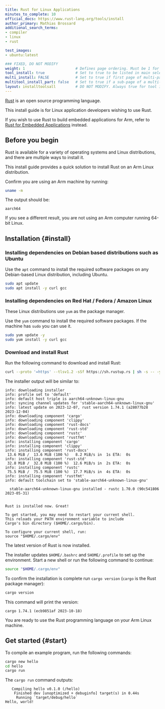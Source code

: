 ```yaml
---
title: Rust for Linux Applications
minutes_to_complete: 10
official_docs: https://www.rust-lang.org/tools/install
author_primary: Mathias Brossard
additional_search_terms:
- compiler
- linux
- rust

test_images:
- ubuntu:latest

### FIXED, DO NOT MODIFY
weight: 1                       # Defines page ordering. Must be 1 for first (or only) page.
tool_install: true              # Set to true to be listed in main selection page, else false
multi_install: FALSE            # Set to true if first page of multi-page article, else false
multitool_install_part: false   # Set to true if a sub-page of a multi-page article, else false
layout: installtoolsall         # DO NOT MODIFY. Always true for tool install articles
---
```


[Rust](https://www.rust-lang.org/) is an open source programming language. 

This install guide is for Linux application developers wishing to use Rust. 

If you wish to use Rust to build embedded applications for Arm, refer to [Rust for Embedded Applications](/install-guides/rust_embedded/) instead.

## Before you begin

Rust is available for a variety of operating systems and Linux distributions, and there are multiple ways to install it.

This install guide provides a quick solution to install Rust on an Arm Linux distribution.

Confirm you are using an Arm machine by running:

```bash
uname -m
```

The output should be:

```output
aarch64
```

If you see a different result, you are not using an Arm computer running 64-bit Linux.

## Installation {#install}

### Installing dependencies on Debian based distributions such as Ubuntu

Use the `apt` command to install the required software packages on any Debian-based Linux distribution, including Ubuntu.

```bash { target="ubuntu:latest" }
sudo apt update 
sudo apt install -y curl gcc
```

### Installing dependencies on Red Hat / Fedora / Amazon Linux

These Linux distributions use `yum` as the package manager.

Use the `yum` command to install the required software packages. If the machine has `sudo` you can use it.

```bash { target="fedora:latest" }
sudo yum update -y
sudo yum install -y curl gcc
```

### Download and install Rust

Run the following command to download and install Rust:

```bash
curl --proto '=https' --tlsv1.2 -sSf https://sh.rustup.rs | sh -s -- -y
```

The installer output will be similar to:

```output
info: downloading installer
info: profile set to 'default'
info: default host triple is aarch64-unknown-linux-gnu
info: syncing channel updates for 'stable-aarch64-unknown-linux-gnu'
info: latest update on 2023-12-07, rust version 1.74.1 (a28077b28 2023-12-04)
info: downloading component 'cargo'
info: downloading component 'clippy'
info: downloading component 'rust-docs'
info: downloading component 'rust-std'
info: downloading component 'rustc'
info: downloading component 'rustfmt'
info: installing component 'cargo'
info: installing component 'clippy'
info: installing component 'rust-docs'
 13.6 MiB /  13.6 MiB (100 %)   8.2 MiB/s in  1s ETA:  0s
info: installing component 'rust-std'
 32.8 MiB /  32.8 MiB (100 %)  12.6 MiB/s in  2s ETA:  0s
info: installing component 'rustc'
 75.5 MiB /  75.5 MiB (100 %)  17.7 MiB/s in  4s ETA:  0s
info: installing component 'rustfmt'
info: default toolchain set to 'stable-aarch64-unknown-linux-gnu'

  stable-aarch64-unknown-linux-gnu installed - rustc 1.70.0 (90c541806 2023-05-31)


Rust is installed now. Great!

To get started, you may need to restart your current shell.
This reloads your PATH environment variable to include
Cargo's bin directory ($HOME/.cargo/bin).

To configure your current shell, run:
source "$HOME/.cargo/env"
```

The latest version of Rust is now installed. 

The installer updates `$HOME/.bashrc` and `SHOME/.profile` to set up the environment. Start a new shell or run the following command to continue:

```bash
source "$HOME/.cargo/env"
```

To confirm the installation is complete run `cargo version` (`cargo` is the Rust package manager):

```bash { env_source="~/.bashrc" }
cargo version
```

This command will print the version:

```output
cargo 1.74.1 (ecb9851af 2023-10-18)
```

You are ready to use the Rust programming language on your Arm Linux machine.

## Get started {#start}

To compile an example program, run the following commands:

```bash { env_source="~/.bashrc" }
cargo new hello
cd hello
cargo run
```

The `cargo run` command outputs:

```output
   Compiling hello v0.1.0 (/hello)
    Finished dev [unoptimized + debuginfo] target(s) in 0.44s
     Running `target/debug/hello`
Hello, world!
```
